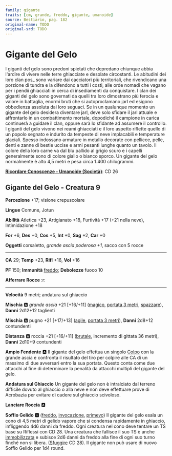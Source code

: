 ```yaml
---
family: gigante
traits: [cm, grande, freddo, gigante, umanoide]
source: Bestiario, pag. 182
original-name: TODO
original-srd: TODO
---
```


# Gigante del Gelo

I giganti del gelo sono predoni spietati che depredano chiunque abbia l'ardire di vivere nelle terre ghiacciate e desolate circostanti. Le abitudini dei loro clan pos\_ sono variare dai cacciatori più territoriali, che rivendicano una porzione di tundra e la difendono a tutti i costi, alle orde nomadi che vagano per i pendii ghiacciati in cerca di insediamenti da conquistare. I clan dei giganti del gelo sono governati da quelli tra loro dimostrano più ferocia e valore in battaglia, enormi bruti che si autoproclamano jarl ed esigono obbedienza assoluta dai loro seguaci. Se in un qualunque momento un gigante del gelo desidera diventare jarl, deve solo sfidare il jarl attuale e affrontarlo in un combattimento mortale, dopodiché il campione in carica continuerà a guidare il clan, oppure sarà lo sfidante ad assumere il controllo. I giganti del gelo vivono nei reami ghiacciati e il loro aspetto riflette quello di un popolo segnato e indurito da tempeste di neve implacabili e temperature glaciali. Spesso indossano armature in metallo decorate con pellicce, pelle, denti e zanne di bestie uccise e armi pesanti lunghe quanto un tavolo. Il colore della loro carne va dal blu pallido al grigio scuro e i capelli generalmente sono di colore giallo o bianco sporco. Un gigante del gelo normalmente è alto 4,5 metri e pesa circa 1.400 chilogrammi.

**[Ricordare Conoscenze - Umanoide (Società)](/azioni/ricordare-conoscenze)**: CD 26

## Gigante del Gelo - Creatura 9

**Percezione** +17; visione crepuscolare

**Lingue** Comune, Jotun

**Abilità** Atletica +23, Artigianato +18, Furtività +17 (+21 nella neve), Intimidazione +18

**For** +6, **Des** +0, **Cos** +5, **Int** +0, **Sag** +2, **Car** +0

**Oggetti** corsaletto, *grande ascia poderosa +1*, sacco con 5 rocce

***

**CA** 29; **Temp** +23, **Rifl** +16, **Vol** +16

**PF** 150; **Immunità** [freddo](/tratti/freddo); **Debolezze** fuoco 10

**Afferrare Rocce** :r:

***

**Velocità** 9 metri; andatura sul ghiaccio

**Mischia** :a: *grande ascia* +21 \[+16/+11] ([magico](/tratti/magico), [portata 3 metri](/tratti/portata), [spazzare](/tratti/spazzare)), **Danni** 2d12+12 taglienti

**Mischia** :a: pugno +21 \[+17/+13] ([agile](/tratti/agile), [portata 3 metri](/tratti/portata)), **Danni** 2d8+12 contundenti

**Distanza** :a: roccia +21 \[+16/+11] ([brutale](/tratti/brutale), incremento di gittata 36 metri), **Danni** 2d10+9 contundenti

**Ampio Fendente** :a: Il gigante del gelo effettua un singolo [Colpo](/azioni/colpire) con la grande ascia e confronta il risultato del tiro per colpire alle CA di un massimo di due avversari entro la sua portata. Questo conta come due attacchi al fine di determinare la penalità da attacchi multipli del gigante del gelo.

**Andatura sul Ghiaccio** Un gigante del gelo non è intralciato dal terreno difficile dovuto al ghiaccio o alla neve e non deve effettuare prove di Acrobazia per evitare di cadere sul ghiaccio scivoloso.

**Lanciare Roccia** :a:

**Soffio Gelido** **:a:** ([freddo](/tratti/freddo), [invocazione](/tratti/invocazione), [primevo](/tratti/primevo)) Il gigante del gelo esala un cono di 4,5 metri di gelido vapore che si condensa rapidamente in ghiaccio, infliggendo 4d6 danni da freddo. Ogni creatura nel cono deve tentare un TS base su Riflessi con CD 28. Una creatura che fallisce il suo TS è anche [immobilizzata](/condizioni/immobilizzato) e subisce 2d6 danni da freddo alla fine di ogni suo turno finché non si libera. ([Sfuggire](/azioni/sfuggire) CD 28). Il gigante non può usare di nuovo Soffio Gelido per 1d4 round.
